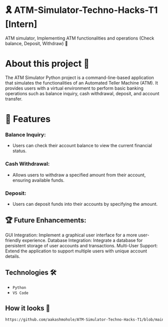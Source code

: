 # 🎗️ ATM-Simulator-Techno-Hacks-T1 [Intern]

ATM simulator, Implementing ATM functionalities and operations (Check balance, Deposit, Withdraw)  🔢

# About this project 🚀

The ATM Simulator Python project is a command-line-based application that simulates the functionalities of an Automated Teller Machine (ATM). It provides users with a virtual environment to perform basic banking operations such as balance inquiry, cash withdrawal, deposit, and account transfer.

# 🧙 Features

### Balance Inquiry:

 - Users can check their account balance to view the current financial status.

### Cash Withdrawal:

- Allows users to withdraw a specified amount from their account, ensuring available funds.

### Deposit:

- Users can deposit funds into their accounts by specifying the amount.

## 🏆 Future Enhancements:
GUI Integration: Implement a graphical user interface for a more user-friendly experience.
Database Integration: Integrate a database for persistent storage of user accounts and transactions.
Multi-User Support: Extend the application to support multiple users with unique account details.

## Technologies 🛠️
* `Python`
* `VS Code`


## How it looks 🎥
``` bash
https://github.com/aakashmohole/ATM-Simulator-Techno-Hacks-T1/blob/main/ATM%20SIMULATOR.mp4
